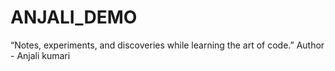 # ANJALI_DEMO
“Notes, experiments, and discoveries while learning the art of code.”
Author - Anjali kumari

